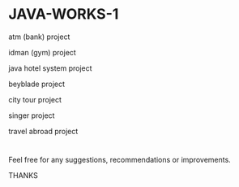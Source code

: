 # JAVA-WORKS-1

atm (bank) project

idman (gym) project

java hotel system project

beyblade project

city tour project

singer project

travel abroad project

#

Feel free for any suggestions, recommendations or improvements.

THANKS
